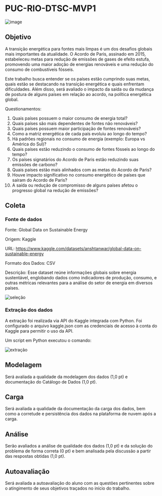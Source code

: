 # PUC-RIO-DTSC-MVP1
![image](https://github.com/user-attachments/assets/e7b32e82-8451-4d0f-82ef-302993d4c875)

## Objetivo
A transição energética para fontes mais limpas é um dos desafios globais mais importantes da atualidade. O Acordo de Paris, assinado em 2015, estabeleceu metas para redução de emissões de gases de efeito estufa, promovendo uma maior adoção de energias renováveis e uma redução do consumo de combustíveis fósseis.

Este trabalho busca entender se os países estão cumprindo suas metas, quais estão se destacando na transição energética e quais enfrentam dificuldades. Além disso, será avaliado o impacto da saída ou da mudança de postura de alguns países em relação ao acordo, na política energética global.

Questionamentos:
1.	Quais países possuem o maior consumo de energia total?
2.	Quais países são mais dependentes de fontes não renováveis?
3.	Quais países possuem maior participação de fontes renováveis?
4.	Como a matriz energética de cada país evoluiu ao longo do tempo?
5.	Há padrões regionais no consumo de energia (exemplo: Europa vs América do Sul)?
6.	Quais países estão reduzindo o consumo de fontes fósseis ao longo do tempo?
7.	Os países signatários do Acordo de Paris estão reduzindo suas emissões de carbono?
8.	Quais países estão mais alinhados com as metas do Acordo de Paris?
9.	Houve impacto significativo no consumo energético de países que saíram do Acordo de Paris?
10.	A saída ou redução de compromisso de alguns países afetou o progresso global na redução de emissões?


## Coleta
### Fonte de dados
Fonte: Global Data on Sustainable Energy

Origem: Kaggle

URL: https://www.kaggle.com/datasets/anshtanwar/global-data-on-sustainable-energy

Formato dos Dados: CSV

Descrição:
Esse dataset reúne informações globais sobre energia sustentável, englobando dados como indicadores de produção, consumo, e outras métricas relevantes para a análise do setor de energia em diversos países.

![seleção](https://github.com/user-attachments/assets/f9e403d8-faa9-4330-ac8b-645e72c1a724)


### Extração dos dados
A extração foi realizada via API do Kaggle integrada com Python. Foi configurado o arquivo kaggle.json com as credenciais de acesso à conta do Kaggle para permitir o uso da API.

Um script em Python executou o comando:

![extração](https://github.com/user-attachments/assets/dfdf5aa1-5398-4a2c-a07a-26599d3251b7)


## Modelagem 
Será avaliada a qualidade da modelagem dos dados (1,0 pt) e documentação do Catálogo de Dados (1,0 pt).

## Carga  
Será avaliada a qualidade da documentação da carga dos dados, bem como a corretude e persistência dos dados na plataforma de nuvem após a carga.

## Análise 
Serão avaliados a análise de qualidade dos dados (1,0 pt) e da solução do problema de forma correta (0 pt) e bem analisada pela discussão a partir das respostas obtidas (1,0 pt).

## Autoavaliação 
Será avaliada a autoavaliação do aluno com as questões pertinentes sobre o atingimento de seus objetivos traçados no início do trabalho.
